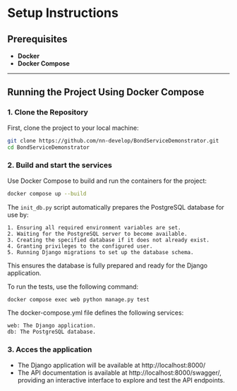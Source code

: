 # Setup Instructions

## Prerequisites

- **Docker**
- **Docker Compose**

---

## Running the Project Using Docker Compose

### 1. Clone the Repository

First, clone the project to your local machine:

```bash
git clone https://github.com/nn-develop/BondServiceDemonstrator.git
cd BondServiceDemonstrator
```

### 2. Build and start the services

Use Docker Compose to build and run the containers for the project:

```bash
docker compose up --build
```
The `init_db.py` script automatically prepares the PostgreSQL database for use by:

    1. Ensuring all required environment variables are set.
    2. Waiting for the PostgreSQL server to become available.
    3. Creating the specified database if it does not already exist.
    4. Granting privileges to the configured user.
    5. Running Django migrations to set up the database schema.

This ensures the database is fully prepared and ready for the Django application.

To run the tests, use the following command:

```bash
docker compose exec web python manage.py test
```

The docker-compose.yml file defines the following services:

    web: The Django application.
    db: The PostgreSQL database.

### 3. Acces the application

- The Django application will be available at http://localhost:8000/
- The API documentation is available at http://localhost:8000/swagger/, providing an interactive interface to explore and test the API endpoints.